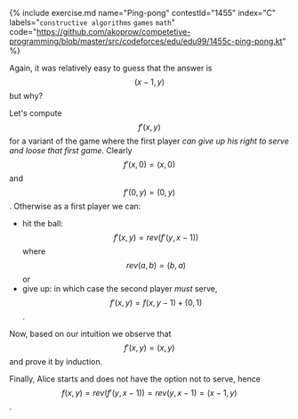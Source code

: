 {% include exercise.md name="Ping-pong" contestId="1455" index="C"
  labels="`constructive algorithms` `games` `math`"
  code="https://github.com/akoprow/competetive-programming/blob/master/src/codeforces/edu/edu99/1455c-ping-pong.kt"
%}

Again, it was relatively easy to guess that the answer is $$(x-1, y)$$ but why?

Let's compute $$f'(x, y)$$ for a variant of the game where the first player _can give up his right to serve and loose that first game_.  Clearly $$f'(x, 0) = (x, 0)$$ and $$f'(0, y) = (0, y)$$.  Otherwise as a first player we can:

* hit the ball: $$f'(x, y) = rev(f'(y, x-1))$$ where $$rev(a, b) = (b, a)$$ or
* give up: in which case the second player *must* serve, $$f'(x, y) = f(x, y-1) + (0,1)$$.

Now, based on our intuition we observe that $$f'(x, y) = (x, y)$$ and prove it by induction.

Finally, Alice starts and does not have the option not to serve, hence $$f(x, y) = rev(f'(y, x-1)) = rev(y, x-1) = (x-1, y)$$.
